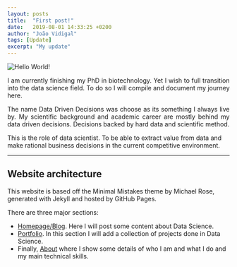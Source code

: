 ```yaml
---
layout: posts
title:  "First post!"
date:   2019-08-01 14:33:25 +0200
author: "João Vidigal"
tags: [Update]
excerpt: "My update"
---
```

![Hello World!](https://upload.wikimedia.org/wikipedia/commons/thumb/b/bd/Hello_world_c.svg/800px-Hello_world_c.svg.png)

<p style='text-align: justify;'> I am currently finishing my PhD in biotechnology. Yet I wish to full transition into the data science field. 
To do so I will compile and document my journey here.</p>

<p style='text-align: justify;'> The name Data Driven Decisions was choose as its something I always live by. My scientific background and academic career  are mostly behind my data driven decisions. Decisions backed by hard data and scientific method. </p>

This is the role of data scientist. To be able to extract value from data and make rational business decisions in the current competitive environment.

___

## Website architecture

This website is based off the Minimal Mistakes theme by Michael Rose, generated with Jekyll and hosted by GitHub Pages.

There are three major sections:

*  [Homepage/Blog](/). Here I  will  post some content about Data Science.
* [Portfolio](/portfolio/). In this section I will add a collection of projects done in Data Science.
* Finally, [About](/about/) where I show some details of who I am and what I do and  my main technical skills.



